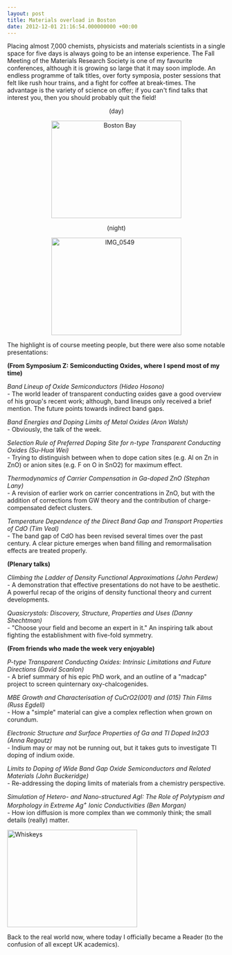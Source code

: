 ```yaml
---
layout: post
title: Materials overload in Boston
date: 2012-12-01 21:16:54.000000000 +00:00
---
```

<p>Placing almost 7,000 chemists, physicists and materials scientists in a single space for five days is always going to be an intense experience. The Fall Meeting of the Materials Research Society is one of my favourite conferences, although it is growing so large that it may soon implode. An endless programme of talk titles, over forty symposia, poster sessions that felt like rush hour trains, and a fight for coffee at break-times. The advantage is the variety of science on offer; if you can't find talks that interest you, then you should probably quit the field!</p>
<p style="text-align:center;">(day)</p>
<p style="text-align:center;"><a href="http://thelostelectron.wordpress.com/2012/12/01/materials-overload-in-boston/img_0545/" rel="attachment wp-att-449"><img alt="Boston Bay" src="{{ site.baseurl }}/assets/2012/12/img_0545.jpg?w=300" height="225" width="300" /></a></p>
<p style="text-align:center;">(night)</p>
<p style="text-align:center;"><a href="http://thelostelectron.wordpress.com/2012/12/01/materials-overload-in-boston/img_0549/" rel="attachment wp-att-451"><img alt="IMG_0549" src="{{ site.baseurl }}/assets/2012/12/img_0549.jpg?w=300" height="225" width="300" /></a></p>
<p>The highlight is of course meeting people, but there were also some notable presentations:</p>
<p><strong>(From Symposium Z: Semiconducting Oxides, where I spend most of my time)<br />
</strong></p>
<p><em>Band Lineup of Oxide Semiconductors (Hideo Hosono)</em><br />
- The world leader of transparent conducting oxides gave a good overview of his group's recent work; although, band lineups only received a brief mention. The future points towards indirect band gaps.</p>
<p><em>Band Energies and Doping Limits of Metal Oxides (Aron Walsh)</em><br />
- Obviously, the talk of the week.</p>
<p><em>Selection Rule of Preferred Doping Site for n-type Transparent Conducting Oxides (Su-Huai Wei)</em><br />
- Trying to distinguish between when to dope cation sites (e.g. Al on Zn in ZnO) or anion sites (e.g. F on O in SnO2) for maximum effect.</p>
<p><em>Thermodynamics of Carrier Compensation in Ga-doped ZnO (Stephan Lany)</em><br />
- A revision of earlier work on carrier concentrations in ZnO, but with the addition of corrections from GW theory and the contribution of charge-compensated defect clusters.</p>
<p><em>Temperature Dependence of the Direct Band Gap and Transport Properties of CdO (Tim Veal)</em><br />
- The band gap of CdO has been revised several times over the past century. A clear picture emerges when band filling and remormalisation effects are treated properly.</p>
<p><strong>(Plenary talks)</strong></p>
<p><em>Climbing the Ladder of Density Functional Approximations (John Perdew)</em><br />
- A demonstration that effective presentations do not have to be aesthetic. A powerful recap of the origins of density functional theory and current developments.</p>
<p><em> Quasicrystals: Discovery, Structure, Properties and Uses (Danny Shechtman)</em><br />
- "Choose your field and become an expert in it." An inspiring talk about fighting the establishment with five-fold symmetry.</p>
<p><strong>(From friends who made the week very enjoyable)</strong></p>
<p><em>P-type Transparent Conducting Oxides: Intrinsic Limitations and Future Directions (David Scanlon)</em><br />
- A brief summary of his epic PhD work, and an outline of a "madcap" project to screen quinternary oxy-chalcogenides.</p>
<p><em>MBE Growth and Characterisation of CuCrO2(001) and (015) Thin Films (Russ Egdell)</em><br />
- How a "simple" material can give a complex reflection when grown on corundum.</p>
<p><em>Electronic Structure and Surface Properties of Ga and Tl Doped In2O3 (Anna Regoutz)</em><br />
- Indium may or may not be running out, but it takes guts to investigate Tl doping of indium oxide.</p>
<p><em>Limits to Doping of Wide Band Gap Oxide Semiconductors and Related Materials (John Buckeridge) </em><br />
- Re-addressing the doping limits of materials from a chemistry perspective.</p>
<p><em>Simulation of Hetero- and Nano-structured AgI: The Role of Polytypism and Morphology in Extreme Ag<sup>+</sup> Ionic Conductivities (Ben Morgan)</em><br />
- How ion diffusion is more complex than we commonly think; the small details (really) matter.</p>
<p><a href="http://thelostelectron.wordpress.com/2012/12/01/materials-overload-in-boston/img_0553/" rel="attachment wp-att-450"><img class="aligncenter" alt="Whiskeys" src="{{ site.baseurl }}/assets/2012/12/img_0553.jpg?w=300" height="225" width="300" /></a></p>
<p>Back to the real world now, where today I officially became a Reader (to the confusion of all except UK academics).</p>
